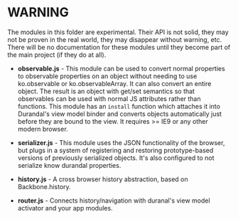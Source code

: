 # WARNING

The modules in this folder are experimental. Their API is not solid, they may not be proven in the real world, they may disappear without warning, etc. There will be no documentation for these modules until they become part of the main project (if they do at all).

* **observable.js** - This module can be used to convert normal properties to observable properties on an object without needing to use ko.observable or ko.observableArray. It can also convert an entire object. The result is an object with get/set semantics so that observables can be used with normal JS attributes rather than functions. This module has an `install` function which attaches it into Durandal's view model binder and converts objects automatically just before they are bound to the view. It requires >= IE9 or any other modern browser.

* **serializer.js** - This module uses the JSON functionality of the browser, but plugs in a system of registering and restoring prototype-based versions of previously serialized objects. It's also configured to not serialize know durandal properties.

* **history.js** - A cross browser history abstraction, based on Backbone.history.

* **router.js** - Connects history/navigation with duranal's view model activator and your app modules.